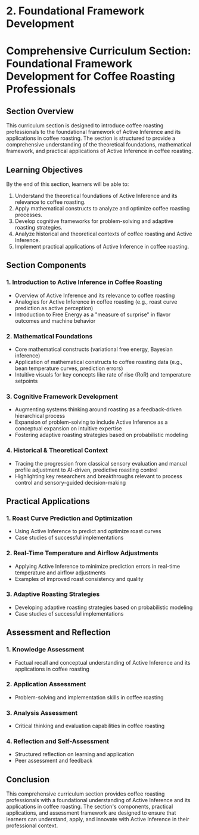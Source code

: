 # 2. Foundational Framework Development

# Comprehensive Curriculum Section: Foundational Framework Development for Coffee Roasting Professionals

## Section Overview
This curriculum section is designed to introduce coffee roasting professionals to the foundational framework of Active Inference and its applications in coffee roasting. The section is structured to provide a comprehensive understanding of the theoretical foundations, mathematical framework, and practical applications of Active Inference in coffee roasting.

## Learning Objectives
By the end of this section, learners will be able to:

1. Understand the theoretical foundations of Active Inference and its relevance to coffee roasting.
2. Apply mathematical constructs to analyze and optimize coffee roasting processes.
3. Develop cognitive frameworks for problem-solving and adaptive roasting strategies.
4. Analyze historical and theoretical contexts of coffee roasting and Active Inference.
5. Implement practical applications of Active Inference in coffee roasting.

## Section Components

### 1. Introduction to Active Inference in Coffee Roasting

* Overview of Active Inference and its relevance to coffee roasting
* Analogies for Active Inference in coffee roasting (e.g., roast curve prediction as active perception)
* Introduction to Free Energy as a "measure of surprise" in flavor outcomes and machine behavior

### 2. Mathematical Foundations

* Core mathematical constructs (variational free energy, Bayesian inference)
* Application of mathematical constructs to coffee roasting data (e.g., bean temperature curves, prediction errors)
* Intuitive visuals for key concepts like rate of rise (RoR) and temperature setpoints

### 3. Cognitive Framework Development

* Augmenting systems thinking around roasting as a feedback-driven hierarchical process
* Expansion of problem-solving to include Active Inference as a conceptual expansion on intuitive expertise
* Fostering adaptive roasting strategies based on probabilistic modeling

### 4. Historical & Theoretical Context

* Tracing the progression from classical sensory evaluation and manual profile adjustment to AI-driven, predictive roasting control
* Highlighting key researchers and breakthroughs relevant to process control and sensory-guided decision-making

## Practical Applications

### 1. Roast Curve Prediction and Optimization

* Using Active Inference to predict and optimize roast curves
* Case studies of successful implementations

### 2. Real-Time Temperature and Airflow Adjustments

* Applying Active Inference to minimize prediction errors in real-time temperature and airflow adjustments
* Examples of improved roast consistency and quality

### 3. Adaptive Roasting Strategies

* Developing adaptive roasting strategies based on probabilistic modeling
* Case studies of successful implementations

## Assessment and Reflection

### 1. Knowledge Assessment

* Factual recall and conceptual understanding of Active Inference and its applications in coffee roasting

### 2. Application Assessment

* Problem-solving and implementation skills in coffee roasting

### 3. Analysis Assessment

* Critical thinking and evaluation capabilities in coffee roasting

### 4. Reflection and Self-Assessment

* Structured reflection on learning and application
* Peer assessment and feedback

## Conclusion
This comprehensive curriculum section provides coffee roasting professionals with a foundational understanding of Active Inference and its applications in coffee roasting. The section's components, practical applications, and assessment framework are designed to ensure that learners can understand, apply, and innovate with Active Inference in their professional context.
